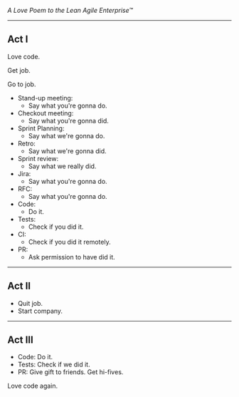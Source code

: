 _A Love Poem to the Lean Agile Enterprise™_

---

## Act I

Love code.

Get job.

Go to job.

- Stand-up meeting:
	- Say what you're gonna do.
- Checkout meeting:
	- Say what you're gonna did.
- Sprint Planning:
	- Say what we're gonna do.
- Retro:
	- Say what we're gonna did.
- Sprint review:
	- Say what we really did.
- Jira:
	- Say what you're gonna do.
- RFC:
	- Say what you're gonna do.
- Code:
	- Do it.
- Tests:
	- Check if you did it.
- CI:
	- Check if you did it remotely.
- PR:
	- Ask permission to have did it.

---

## Act II

- Quit job.
- Start company.

---

## Act III

- Code: Do it.
- Tests: Check if we did it.
- PR: Give gift to friends. Get hi-fives.

Love code again.